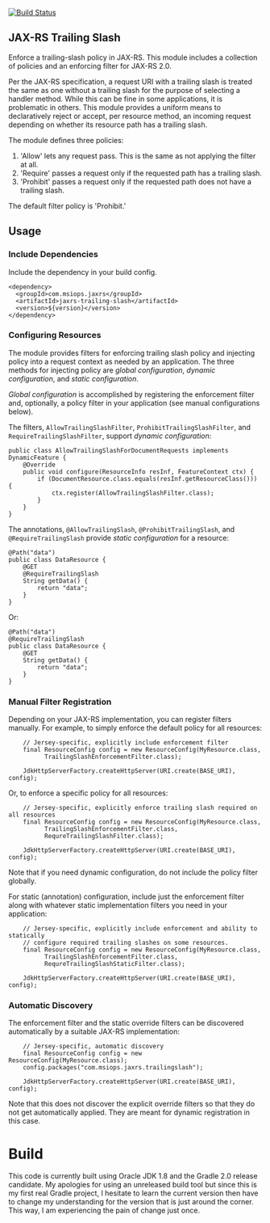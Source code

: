 [![Build Status](https://travis-ci.org/mediascience/jaxrs-trailing-slash.svg?branch=master)](https://travis-ci.org/mediascience/jaxrs-trailing-slash)

## JAX-RS Trailing Slash

Enforce a trailing-slash policy in JAX-RS. This module
includes a collection of policies and an enforcing filter
for JAX-RS 2.0.

Per the JAX-RS specification, a request URI with a trailing
slash is treated the same as one without a trailing slash
for the purpose of selecting a handler method. While
this can be fine in some applications, it is problematic in
others. This module provides a uniform means to declaratively
reject or accept, per resource method, an incoming 
request depending on whether its resource path has a
trailing slash.

The module defines three policies:

1. 'Allow' lets any request pass. This is the same as
not applying the filter at all.
2. 'Require' passes a request only if the requested
path has a trailing slash.
3. 'Prohibit' passes a request only if the requested path
does not have a trailing slash.

The default filter policy is 'Prohibit.'

## Usage

### Include Dependencies
Include the dependency in your build config.
```
<dependency>
  <groupId>com.msiops.jaxrs</groupId>
  <artifactId>jaxrs-trailing-slash</artifactId>
  <version>${version}</version>
</dependency>
```

### Configuring Resources

The module provides filters for enforcing trailing slash
policy and injecting policy into a request context as needed
by an application. The three methods for injecting policy
are *global configuration*, *dynamic configuration*, and
*static configuration*.

*Global configuration* is accomplished by registering the enforcement
filter and, optionally, a policy filter in your application (see
manual configurations below).

The filters, `AllowTrailingSlashFilter`, `ProhibitTrailingSlashFilter`,
and `RequireTrailingSlashFilter`, support *dynamic configuration*:
```
public class AllowTrailingSlashForDocumentRequests implements DynamicFeature {
    @Override
    public void configure(ResourceInfo resInf, FeatureContext ctx) {
        if (DocumentResource.class.equals(resInf.getResourceClass())) {
            ctx.register(AllowTrailingSlashFilter.class);
        }
    }
}
```

The annotations, `@AllowTrailingSlash`, `@ProhibitTrailingSlash`, and
`@RequireTrailingSlash` provide *static configuration* for a resource:
```
@Path("data")
public class DataResource {
    @GET
    @RequireTrailingSlash
    String getData() {
        return "data";
    }
}
```

Or:
```
@Path("data")
@RequireTrailingSlash
public class DataResource {
    @GET
    String getData() {
        return "data";
    }
}
```

### Manual Filter Registration

Depending on your JAX-RS implementation, you can register filters
manually. For example, to simply enforce the default policy for all
resources:
```
    // Jersey-specific, explicitly include enforcement filter
    final ResourceConfig config = new ResourceConfig(MyResource.class,
          TrailingSlashEnforcementFilter.class);

    JdkHttpServerFactory.createHttpServer(URI.create(BASE_URI), config);
```

Or, to enforce a specific policy for all resources: 
```
    // Jersey-specific, explicitly enforce trailing slash required on all resources
    final ResourceConfig config = new ResourceConfig(MyResource.class,
          TrailingSlashEnforcementFilter.class,
          RequreTrailingSlashFilter.class);

    JdkHttpServerFactory.createHttpServer(URI.create(BASE_URI), config);
```

Note that if you need dynamic configuration, do not include the policy
filter globally.

For static (annotation) configuration, include just the enforcement filter along
with whatever static implementation filters you need in your application:
```
    // Jersey-specific, explicitly include enforcement and ability to statically
    // configure required trailing slashes on some resources.
    final ResourceConfig config = new ResourceConfig(MyResource.class,
          TrailingSlashEnforcementFilter.class,
          RequreTrailingSlashStaticFilter.class);

    JdkHttpServerFactory.createHttpServer(URI.create(BASE_URI), config);
```

### Automatic Discovery

The enforcement filter and the static override filters can be discovered
automatically by a suitable JAX-RS implementation:
```
    // Jersey-specific, automatic discovery
    final ResourceConfig config = new ResourceConfig(MyResource.class);
    config.packages("com.msiops.jaxrs.trailingslash");

    JdkHttpServerFactory.createHttpServer(URI.create(BASE_URI), config);
```

Note that this does not discover the explicit override filters so that they
do not get automatically applied. They are meant for dynamic registration
in this case.

# Build

This code is currently built using Oracle JDK 1.8 and the Gradle 2.0 release
candidate. My apologies for using an unreleased build tool but since this is
my first real Gradle project, I hesitate to learn the current version then
have to change my understanding for the version that is just around the
corner. This way, I am experiencing the pain of change just once.


